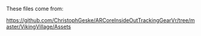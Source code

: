 These files come from:

https://github.com/ChristophGeske/ARCoreInsideOutTrackingGearVr/tree/master/VikingVillage/Assets

